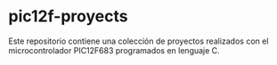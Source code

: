 # pic12f-proyects
Este repositorio contiene una colección de proyectos realizados con el microcontrolador PIC12F683 programados en lenguaje C.
